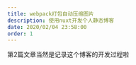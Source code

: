 ```yaml
---
title: webpack打包自动压缩图片
description: 使用nuxt开发个人静态博客
date: 2020/02/04 23:58:00
order: 1
---
```



第2篇文章当然是记录这个博客的开发过程啦


